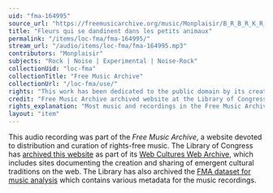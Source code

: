 ```yaml
---
uid: "fma-164995"
source_url: "https://freemusicarchive.org/music/Monplaisir/B_R_B_R_K_R_K_R/Monplaisir_-_B_R_B_R_K_R_K_R_-_15_Fleurs_qui_se_dandinent_dans_les_petits_animaux"
title: "Fleurs qui se dandinent dans les petits animaux"
permalink: "/items/loc-fma/fma-164995/"
stream_url: "/audio/items/loc-fma/fma-164995.mp3"
contributors: "Monplaisir"
subjects: "Rock | Noise | Experimental | Noise-Rock"
collectionUid: "loc-fma"
collectionTitle: "Free Music Archive"
collectionUrl: "/loc-fma/use/"
rights: "This work has been dedicated to the public domain by its creator, thus is free to use and reuse without restriction. You can copy, modify, distribute and perform the work, even for commercial purposes, all without asking permission. Attribution is recommended but not required."
credit: "Free Music Archive archived website at the Library of Congress, Web Archives Division."
rights_explanation: "Most music and recordings in the Free Music Archive are not in the public domain. However, Citizen DJ provides a subset of recordings from the Free Music Archive that were published under a Public domain dedication license by their creators, thus are in the public domain."
layout: "item"
---
```


This audio recording was part of the _Free Music Archive_, a website devoted to distribution and curation of rights-free music. The Library of Congress has [archived this website](https://www.loc.gov/item/lcwaN0026492/) as part of its [Web Cultures Web Archive](https://www.loc.gov/collections/web-cultures-web-archive/about-this-collection/), which includes sites documenting the creation and sharing of emergent cultural traditions on the web. The Library has also archived the [FMA dataset for music analysis](https://catalog.loc.gov/vwebv/search?searchCode=LCCN&searchArg=2018655052&searchType=1&permalink=y) which contains various metadata for the music recordings.